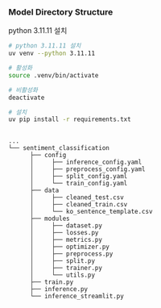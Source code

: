 ### Model Directory Structure

python 3.11.11 설치
```bash
# python 3.11.11 설치
uv venv --python 3.11.11

# 활성화
source .venv/bin/activate

# 비활성화
deactivate

# 설치
uv pip install -r requirements.txt

```
<pre>
<code>
...
└── sentiment_classification
      ├── config
      │     ├── inference_config.yaml
      │     ├── preprocess_config.yaml
      │     ├── split_config.yaml
      │     └── train_config.yaml
      ├── data
      │     ├── cleaned_test.csv
      │     ├── cleaned_train.csv
      │     └── ko_sentence_template.csv
      ├── modules
      │     ├── dataset.py
      │     ├── losses.py
      │     ├── metrics.py
      │     ├── optimizer.py
      │     ├── preprocess.py
      │     ├── split.py
      │     ├── trainer.py
      │     └── utils.py
      ├── train.py
      ├── inference.py
      └── inference_streamlit.py
</code>
</pre>